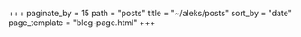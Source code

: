 +++
paginate_by = 15
path = "posts"
title = "~/aleks/posts"
sort_by = "date"
page_template = "blog-page.html"
+++

